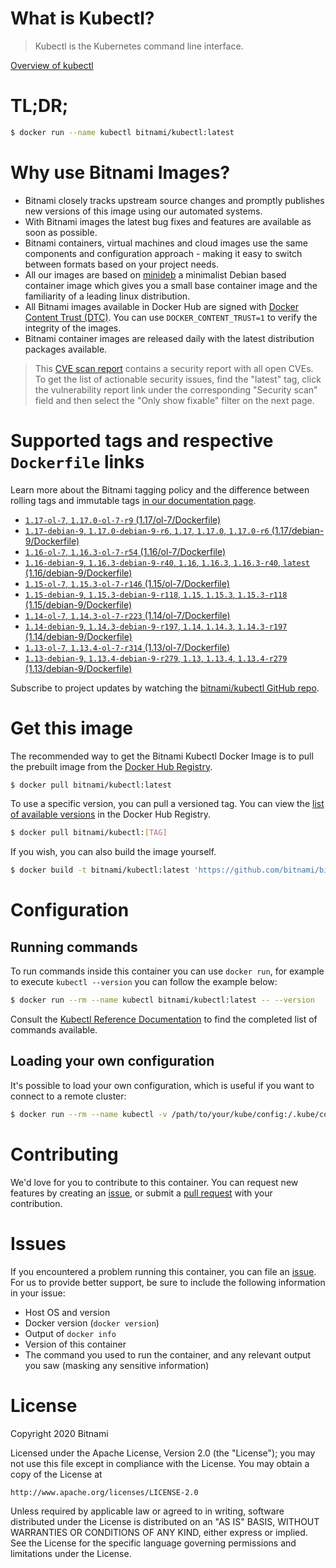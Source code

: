 
# What is Kubectl?

> Kubectl is the Kubernetes command line interface.

[Overview of kubectl](https://kubernetes.io/docs/reference/kubectl/overview/)

# TL;DR;

```bash
$ docker run --name kubectl bitnami/kubectl:latest
```

# Why use Bitnami Images?

* Bitnami closely tracks upstream source changes and promptly publishes new versions of this image using our automated systems.
* With Bitnami images the latest bug fixes and features are available as soon as possible.
* Bitnami containers, virtual machines and cloud images use the same components and configuration approach - making it easy to switch between formats based on your project needs.
* All our images are based on [minideb](https://github.com/bitnami/minideb) a minimalist Debian based container image which gives you a small base container image and the familiarity of a leading linux distribution.
* All Bitnami images available in Docker Hub are signed with [Docker Content Trust (DTC)](https://docs.docker.com/engine/security/trust/content_trust/). You can use `DOCKER_CONTENT_TRUST=1` to verify the integrity of the images.
* Bitnami container images are released daily with the latest distribution packages available.


> This [CVE scan report](https://quay.io/repository/bitnami/kubectl?tab=tags) contains a security report with all open CVEs. To get the list of actionable security issues, find the "latest" tag, click the vulnerability report link under the corresponding "Security scan" field and then select the "Only show fixable" filter on the next page.

# Supported tags and respective `Dockerfile` links

Learn more about the Bitnami tagging policy and the difference between rolling tags and immutable tags [in our documentation page](https://docs.bitnami.com/containers/how-to/understand-rolling-tags-containers/).


* [`1.17-ol-7`, `1.17.0-ol-7-r9` (1.17/ol-7/Dockerfile)](https://github.com/bitnami/bitnami-docker-kubectl/blob/1.17.0-ol-7-r9/1.17/ol-7/Dockerfile)
* [`1.17-debian-9`, `1.17.0-debian-9-r6`, `1.17`, `1.17.0`, `1.17.0-r6` (1.17/debian-9/Dockerfile)](https://github.com/bitnami/bitnami-docker-kubectl/blob/1.17.0-debian-9-r6/1.17/debian-9/Dockerfile)
* [`1.16-ol-7`, `1.16.3-ol-7-r54` (1.16/ol-7/Dockerfile)](https://github.com/bitnami/bitnami-docker-kubectl/blob/1.16.3-ol-7-r54/1.16/ol-7/Dockerfile)
* [`1.16-debian-9`, `1.16.3-debian-9-r40`, `1.16`, `1.16.3`, `1.16.3-r40`, `latest` (1.16/debian-9/Dockerfile)](https://github.com/bitnami/bitnami-docker-kubectl/blob/1.16.3-debian-9-r40/1.16/debian-9/Dockerfile)
* [`1.15-ol-7`, `1.15.3-ol-7-r146` (1.15/ol-7/Dockerfile)](https://github.com/bitnami/bitnami-docker-kubectl/blob/1.15.3-ol-7-r146/1.15/ol-7/Dockerfile)
* [`1.15-debian-9`, `1.15.3-debian-9-r118`, `1.15`, `1.15.3`, `1.15.3-r118` (1.15/debian-9/Dockerfile)](https://github.com/bitnami/bitnami-docker-kubectl/blob/1.15.3-debian-9-r118/1.15/debian-9/Dockerfile)
* [`1.14-ol-7`, `1.14.3-ol-7-r223` (1.14/ol-7/Dockerfile)](https://github.com/bitnami/bitnami-docker-kubectl/blob/1.14.3-ol-7-r223/1.14/ol-7/Dockerfile)
* [`1.14-debian-9`, `1.14.3-debian-9-r197`, `1.14`, `1.14.3`, `1.14.3-r197` (1.14/debian-9/Dockerfile)](https://github.com/bitnami/bitnami-docker-kubectl/blob/1.14.3-debian-9-r197/1.14/debian-9/Dockerfile)
* [`1.13-ol-7`, `1.13.4-ol-7-r314` (1.13/ol-7/Dockerfile)](https://github.com/bitnami/bitnami-docker-kubectl/blob/1.13.4-ol-7-r314/1.13/ol-7/Dockerfile)
* [`1.13-debian-9`, `1.13.4-debian-9-r279`, `1.13`, `1.13.4`, `1.13.4-r279` (1.13/debian-9/Dockerfile)](https://github.com/bitnami/bitnami-docker-kubectl/blob/1.13.4-debian-9-r279/1.13/debian-9/Dockerfile)

Subscribe to project updates by watching the [bitnami/kubectl GitHub repo](https://github.com/bitnami/bitnami-docker-kubectl).

# Get this image

The recommended way to get the Bitnami Kubectl Docker Image is to pull the prebuilt image from the [Docker Hub Registry](https://hub.docker.com/r/bitnami/kubectl).

```bash
$ docker pull bitnami/kubectl:latest
```

To use a specific version, you can pull a versioned tag. You can view the [list of available versions](https://hub.docker.com/r/bitnami/kubectl/tags/) in the Docker Hub Registry.

```bash
$ docker pull bitnami/kubectl:[TAG]
```

If you wish, you can also build the image yourself.

```bash
$ docker build -t bitnami/kubectl:latest 'https://github.com/bitnami/bitnami-docker-kubectl.git#master:1.16/debian-9'
```

# Configuration

## Running commands

To run commands inside this container you can use `docker run`, for example to execute `kubectl --version` you can follow the example below:

```bash
$ docker run --rm --name kubectl bitnami/kubectl:latest -- --version
```

Consult the [Kubectl Reference Documentation](https://kubernetes.io/docs/reference/generated/kubectl/kubectl-commands) to find the completed list of commands available.

## Loading your own configuration

It's possible to load your own configuration, which is useful if you want to connect to a remote cluster:

```bash
$ docker run --rm --name kubectl -v /path/to/your/kube/config:/.kube/config bitnami/kubectl:latest
```

# Contributing

We'd love for you to contribute to this container. You can request new features by creating an [issue](https://github.com/bitnami/bitnami-docker-kubectl/issues), or submit a [pull request](https://github.com/bitnami/bitnami-docker-kubectl/pulls) with your contribution.

# Issues

If you encountered a problem running this container, you can file an [issue](https://github.com/bitnami/bitnami-docker-kubectl/issues). For us to provide better support, be sure to include the following information in your issue:

- Host OS and version
- Docker version (`docker version`)
- Output of `docker info`
- Version of this container
- The command you used to run the container, and any relevant output you saw (masking any sensitive information)

# License

Copyright 2020 Bitnami

Licensed under the Apache License, Version 2.0 (the "License");
you may not use this file except in compliance with the License.
You may obtain a copy of the License at

    http://www.apache.org/licenses/LICENSE-2.0

Unless required by applicable law or agreed to in writing, software
distributed under the License is distributed on an "AS IS" BASIS,
WITHOUT WARRANTIES OR CONDITIONS OF ANY KIND, either express or implied.
See the License for the specific language governing permissions and
limitations under the License.
